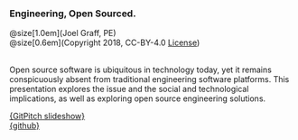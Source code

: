 ### Engineering, Open Sourced.
@size[1.0em](Joel Graff, PE)<br>
@size[0.6em](Copyright 2018, CC-BY-4.0 [License](https://github.com/joelgraff/presentations/license.md))

<br>
Open source software is ubiquitous in technology today, yet it remains conspicuously absent from traditional engineering software platforms.  This presentation explores the issue and the social and technological implications, as well as exploring open source engineering solutions.

[{GitPitch slideshow}](https://gitpitch.com/joelgraff/presentations?p=engineering_opensourced/ispe_june_2018/#/)<br>
[{github}](https://github.com/joelgraff/presentations/tree/master/engineering_opensourced)